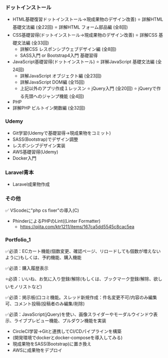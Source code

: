 ### ドットインストール

+ HTML基礎復習ドットインストール→現成果物のデザイン改善)
  ⭐️ 詳解HTML 基礎文法編 (全22回)
  ⭐️ 詳解HTML フォーム部品編 (全8回)
+ CSS基礎習得(ドットインストール→現成果物のデザイン改善)
  ⭐️ 詳解CSS 基礎文法編 (全33回) 
  + 詳解CSS レスポンシブウェブデザイン編 (全8回)
  + SASS入門 or Bootstrap4入門 基礎習得
+ JavaScript基礎習得(ドットインストール)
  ⭐️ 詳解JavaScript 基礎文法編 (全24回)
  + 詳解JavaScript オブジェクト編 (全23回)
  + 詳解JavaScript DOM編 (全15回)
  + 上記以外のアプリ作成１レッスン
  ⭐️ jQuery入門 (全20回)
  ⭐️ jQueryで作る先頭へのジャンプ機能 (全4回)
+  PHP
  + 詳解PHP ビルトイン関数編 (全32回)

### Udemy

+ Git学習(Udemyで基礎習得→現成果物をコミット)
+ SASS(Bootstrap)でデザイン調整
+ レスポンシブデザイン実装
+ AWS基礎習得(Udemy)
+ Docker入門

### Laravel青本

+ Laravel成果物作成

### その他

  ✅ VScodeに"php cs fixer"の導入(C)
  + PhinderによるPHPのLint((Linter Formatter)
    + https://qiita.com/ktr1211/items/167ca5dd5545c8cac5ea

### Portfolio_1
    
✅必須：ECカート機能(個数変更、確認ページ、リロードしても個数が増えないように)もしくは、予約機能、購入機能

✅必須：購入履歴表示

⭐️必須：いいね、お気に入り登録/解除(もしくは、ブックマーク登録/解除、欲しいモノリストなど)

✅必須：掲示板(口コミ機能。スレッド新規作成：件名変更不可/内容のみ編集可、コメント投稿(投稿者のみ編集/削除)

✅必須：JavaScript(jQuery)を使い、画像スライダーやモーダルウインドウ表示、ライブプレビュー機能、プルダウン機能を実装

+ CircleCI学習→Gitと連携してCI/CDパイプラインを構築
+ (開発環境でdockerとdocker-composeを導入してみる)
+ 現成果物をSASS(Bootstrap)に置き換え
+ AWSに成果物をデプロイ


